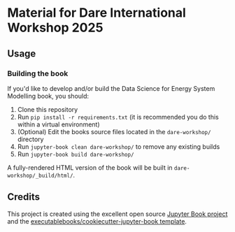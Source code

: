 # Material for Dare International Workshop 2025

## Usage

### Building the book

If you'd like to develop and/or build the Data Science for Energy System Modelling book, you should:

1. Clone this repository
2. Run `pip install -r requirements.txt` (it is recommended you do this within a virtual environment)
3. (Optional) Edit the books source files located in the `dare-workshop/` directory
4. Run `jupyter-book clean dare-workshop/` to remove any existing builds
5. Run `jupyter-book build dare-workshop/`

A fully-rendered HTML version of the book will be built in `dare-workshop/_build/html/`.

## Credits

This project is created using the excellent open source [Jupyter Book project](https://jupyterbook.org/) and the [executablebooks/cookiecutter-jupyter-book template](https://github.com/executablebooks/cookiecutter-jupyter-book).
